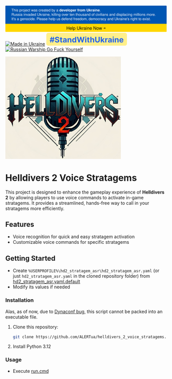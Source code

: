 [![Stand With Ukraine](https://raw.githubusercontent.com/vshymanskyy/StandWithUkraine/main/banner-direct-single.svg)](https://stand-with-ukraine.pp.ua)
[![Made in Ukraine](https://img.shields.io/badge/made_in-Ukraine-ffd700.svg?labelColor=0057b7)](https://stand-with-ukraine.pp.ua)
[![Stand With Ukraine](https://raw.githubusercontent.com/vshymanskyy/StandWithUkraine/main/badges/StandWithUkraine.svg)](https://stand-with-ukraine.pp.ua)
[![Russian Warship Go Fuck Yourself](https://raw.githubusercontent.com/vshymanskyy/StandWithUkraine/main/badges/RussianWarship.svg)](https://stand-with-ukraine.pp.ua)

<img src="media/icon.png" height="320">

# Helldivers 2 Voice Stratagems

This project is designed to enhance the gameplay experience of **Helldivers 2** by allowing players to use voice commands to activate in-game stratagems. It provides a streamlined, hands-free way to call in your stratagems more efficiently.

## Features

- Voice recognition for quick and easy stratagem activation
- Customizable voice commands for specific stratagems

## Getting Started

- Create `%USERPROFILE%\hd2_stratagem_asr\hd2_stratagem_asr.yaml` (or just `hd2_stratagem_asr.yaml` in the cloned repository folder) from [hd2_stratagem_asr.yaml.default](hd2_stratagem_asr.yaml.default)
- Modify its values if needed

### Installation
Alas, as of now, due to [Dynaconf bug](https://github.com/dynaconf/dynaconf/issues/902), this script cannot be packed into an executable file.

1. Clone this repository:

   ```bash
   git clone https://github.com/ALERTua/helldivers_2_voice_stratagems.git

2. Install Python 3.12


### Usage
- Execute [run.cmd](run.cmd)
